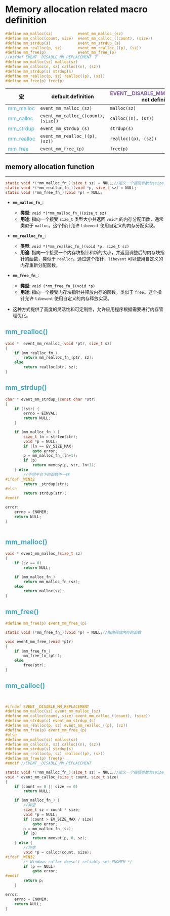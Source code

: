 # Memory allocation related macro definition
 
```c
#define mm_malloc(sz) 			event_mm_malloc_(sz)
#define mm_calloc(count, size) 	event_mm_calloc_((count), (size))
#define mm_strdup(s) 			event_mm_strdup_(s)
#define mm_realloc(p, sz) 		event_mm_realloc_((p), (sz))
#define mm_free(p) 				event_mm_free_(p)
//#ifdef EVENT__DISABLE_MM_REPLACEMENT 下
#define mm_malloc(sz) malloc(sz)
#define mm_calloc(n, sz) calloc((n), (sz))
#define mm_strdup(s) strdup(s)
#define mm_realloc(p, sz) realloc((p), (sz))
#define mm_free(p) free(p)
```


| 宏                                       | default definition                  | <font color="#8064a2">EVENT__DISABLE_MM_REPLACEMENT</font> not definition |
| --------------------------------------- | ----------------------------------- | ------------------------------------------------------------------------- |
| <font color="#4bacc6">mm_malloc</font>  | `event_mm_malloc_(sz)`              | `malloc(sz)`                                                              |
| <font color="#4bacc6">mm_calloc</font>  | `event_mm_calloc_((count), (size))` | `calloc((n), (sz))`                                                       |
| <font color="#4bacc6">mm_strdup</font>  | `event_mm_strdup_(s)`               | `strdup(s)`                                                               |
| <font color="#4bacc6">mm_realloc</font> | `event_mm_realloc_((p),(sz))`       | `realloc((p), (sz))`                                                      |
| <font color="#4bacc6">mm_free</font>    | `event_mm_free_(p)`                 | `free(p)`                                                                 |
## memory allocation function
---
```c
static void *(*mm_malloc_fn_)(size_t sz) = NULL;//定义一个接受参数为seize_t类型的函数指针mm_malloc_fn_
static void *(*mm_realloc_fn_)(void *p, size_t sz) = NULL;
static void (*mm_free_fn_)(void *p) = NULL;
```

- **`mm_malloc_fn_`**:
    
    - **类型**: `void *(*mm_malloc_fn_)(size_t sz)`
    - **用途**: 指向一个接受 `size_t` 类型大小并返回 `void*` 的内存分配函数，通常类似于 `malloc`。这个指针允许 `libevent` 使用自定义的内存分配实现。 
- **`mm_realloc_fn_`**:
    
    - **类型**: `void *(*mm_realloc_fn_)(void *p, size_t sz)`
    - **用途**: 指向一个接受一个内存块指针和新的大小，并返回调整后的内存块指针的函数，类似于 `realloc`。通过这个指针，`libevent` 可以使用自定义的内存重新分配函数。
- **`mm_free_fn_`**:
    
    - **类型**: `void (*mm_free_fn_)(void *p)`
    - **用途**: 指向一个接受内存块指针并释放内存的函数，类似于 `free`。这个指针允许 `libevent` 使用自定义的内存释放实现。
- 这种方式提供了高度的灵活性和可定制性，允许应用程序根据需要进行内存管理优化。
## <font color="#4bacc6">mm_realloc()</font>

```c
void *  event_mm_realloc_(void *ptr, size_t sz)  
{  
    if (mm_realloc_fn_)  
        return mm_realloc_fn_(ptr, sz);  
    else  
        return realloc(ptr, sz);  
}
```

## <font color="#4bacc6">mm_strdup()</font>
```c
char * event_mm_strdup_(const char *str)
{
	if (!str) {
		errno = EINVAL;
		return NULL;
	}

	if (mm_malloc_fn_) {
		size_t ln = strlen(str);
		void *p = NULL;
		if (ln == EV_SIZE_MAX)
			goto error;
		p = mm_malloc_fn_(ln+1);
		if (p)
			return memcpy(p, str, ln+1);
	} else
        //不同平台下的函数不一样
#ifdef _WIN32
		return _strdup(str);
#else
		return strdup(str);
#endif

error:
	errno = ENOMEM;
	return NULL;
}
 
```

## <font color="#4bacc6">mm_malloc()</font>
```c
void * event_mm_malloc_(size_t sz)
{
	if (sz == 0)
		return NULL;

	if (mm_malloc_fn_)
		return mm_malloc_fn_(sz);
	else
		return malloc(sz);
}

```

## <font color="#4bacc6">mm_free()</font>
```c
#define mm_free(p) event_mm_free_(p)

static void (*mm_free_fn_)(void *p) = NULL;//指向释放内存的函数
```

```c
void event_mm_free_(void *ptr)
{
	if (mm_free_fn_)
		mm_free_fn_(ptr);
	else
		free(ptr);
}
```

## <font color="#4bacc6">mm_calloc()</font>
```c
 

#ifndef EVENT__DISABLE_MM_REPLACEMENT
#define mm_malloc(sz) event_mm_malloc_(sz)
#define mm_calloc(count, size) event_mm_calloc_((count), (size))
#define mm_strdup(s) event_mm_strdup_(s)
#define mm_realloc(p, sz) event_mm_realloc_((p), (sz))
#define mm_free(p) event_mm_free_(p)
#else
#define mm_malloc(sz) malloc(sz)
#define mm_calloc(n, sz) calloc((n), (sz))
#define mm_strdup(s) strdup(s)
#define mm_realloc(p, sz) realloc((p), (sz))
#define mm_free(p) free(p)
#endif //EVENT__DISABLE_MM_REPLACEMENT

static void *(*mm_malloc_fn_)(size_t sz) = NULL;//定义一个接受参数为seize_t类型的函数指针mm_malloc_fn_
void * event_mm_calloc_(size_t count, size_t size)
{
	if (count == 0 || size == 0)
		return NULL;

	if (mm_malloc_fn_) { 
        //非空
		size_t sz = count * size;
		void *p = NULL;
		if (count > EV_SIZE_MAX / size)
			goto error;
		p = mm_malloc_fn_(sz);
		if (p)
			return memset(p, 0, sz);
	} else {
        //为空
		void *p = calloc(count, size);
#ifdef _WIN32
		/* Windows calloc doesn't reliably set ENOMEM */
		if (p == NULL)
			goto error;
#endif
		return p;
	}

error:
	errno = ENOMEM;
	return NULL;
}
```
